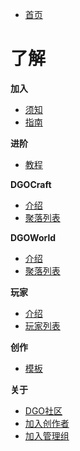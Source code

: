 <!-- docs/_sidebar.md -->

- [首页](index.md)

# 了解



**加入**

- [须知](join/notice.md)
- [指南](join/guide.md)

**进阶**

- [教程](advanced/tutorial.md)

**DGOCraft**

- [介绍](dgoCraft/introduce.md)
- [聚落列表](dgoCraft/list.md)

**DGOWorld**

- [介绍](dgoWorld/introduce.md)
- [聚落列表](dgoWorld/list.md)

**玩家**

- [介绍](player/introduce.md)
- [玩家列表](player/list.md)

**创作**

- [模板](creation/template.md)

**关于**

- [DGO社区](about/community.md)
- [加入创作者](about/joinCreation.md)
- [加入管理组](about/joinManagement.md)